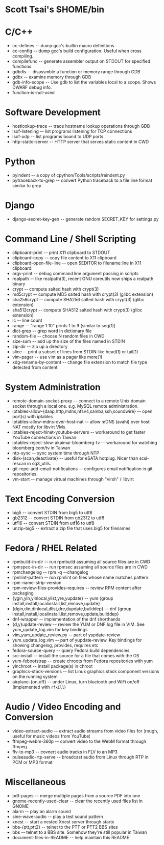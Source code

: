 Scott Tsai's $HOME/bin
=

C/C++
===

* cc-defines -- dump gcc's builtin macro definitions
* cc-config -- dump gcc's build configuration. Useful when cross compiling.
* compilefunc -- generate assembler output on STDOUT for specified functions
* gdbdis -- disassmble a function or memory range through GDB
* gdbx -- examine memory through GDB
* gdb-info-scope -- Use gdb to list the variables local to a scope.  Shows DWARF debug info.
* function-is-not-used

Software Development
===

* hostlookup-trace -- trace hostname lookup operations through GDB
* lsof-listening -- list programs listening for TCP connections
* lsof-udp -- list programs bound to UDP ports
* http-static-server -- HTTP server that serves static content in CWD

Python
===

* pyindent -- a copy of cpython/Tools/scripts/reindent.py
* pytraceback-to-grep -- convert Python traceback to a file:line format similar to grep

Django
===
* django-secret-key-gen -- generate random SECRET_KEY for settings.py

Command Line / Shell Scripting
===

* clipboard-print -- print X11 clipboard to STDOUT
* clipboard-copy -- copy file content to X11 clipboard
* clipboard-open-file-line -- open $EDITOR to filename:line in X11 clipboard
* argv-print -- debug command line argument passing in scripts
* realpath -- like realpath(3), recent GNU coreutils now ships a realpath binary
* crypt -- compute salted hash with crypt(3)
* md5crypt -- compute MD5 salted hash with crypt(3) (glibc extension)
* sha256crypt -- compute SHA256 salted hash with crypt(3) (glibc extension)
* sha512crypt -- compute SHA512 salted hash with crypt(3) (glibc extension)
* lc -- line count
* range -- "range 1 10" prints 1 to 9 (similar to seq(1))
* dict-grep -- grep word in dictionary file
* random-file -- choose N random files in CWD
* size-sum -- add up the size of the files named in STDIN
* zip-dir -- zip up a directory
* slice -- print a subset of lines from STDIN like head(1) or tail(1)
* vim-pager -- use vim as a pager like more(1)
* xdg-rename-by-content -- change file extension to match file type detected from content

System Administration
===

* remote-domain-socket-proxy -- connect to a remote Unix domain socket through a local one.
  e.g. MySQL remote administration.
* iptables-allow-{daap,http,mdns,nfsv4,samba,ssh,soundwire} -- open port(s) with iptables
* iptables-allow-mdns-over-host-nat -- allow mDNS (avahi) over host NAT mostly for libvirt VMs.
* iptables-reject-hinet-youtube-servers -- workaround to get faster YouTube connections in Taiwan
* iptables-reject-slow-akaimai-bloomberg-tv -- workaround for watching bloomberg.com/tv in Taiwan
* ntp-sync -- sync system time through NTP
* disk-{scan,deactivate} -- useful for eSATA hotplug. Nicer than scsi-rescan in sg3_utils.
* git-repo-add-email-notifications -- configures email notification in git repositories.
* vm-start -- manage virtual machines through "virsh" / libvirt

Text Encoding Conversion
===

* big5 -- convert STDIN from big5 to utf8
* gb2312 -- convert STDIN from gb2312 to utf8
* utf16 -- convert STDIN from utf16 to utf8
* unzip-big5 -- extract a zip file that uses big5 for filenames

Fedora / RHEL Related
===

* rpmbuild-in-dir -- run rpmbuild assuming all source files are in CWD
* rpmspec-in-dir -- run rpmsec assuming all source files are in CWD
* rpmchangelog -- rpm -q --changelog
* rpmlint-pattern -- run rpmlint on files whose name matches pattern
* rpm-name-strip-version
* rpm-review-files-provides-requires -- review RPM content after packaging
* {ygin,yin,yinlocal,ylist,yre,yupdate} -- yum {group install,install,localinstall,list,remove,update}
* {dgin,din,dinlocal,dlist,dre,dupdate,builddep} -- dnf {group install,install,localinstall,list,remove,update,builddep}
* dnf-wrapper -- implementation of the dnf shorthands
* {d,y}update-review -- review the YUM or DNF log file in VIM. See yum_update_log.vim for key bindings
* vim_yum_update_review.py -- part of yupdate-review
* yum_update_log.vim  -- part of yupdate-review. Key bindings for showing changelog, provides, requires etc
* fedora-source-query -- query Fedora build dependencies
* src-install -- install the source for a file that comes with the OS
* yum-febootstrap -- create chroots from Fedora repositories with yum
* yinchroot -- install package(s) in chroot
* graphics-stack-versions -- list Linux graphics stack component versions on the running system
* airplane-{on,off} -- under Linux, turn bluetooth and WiFi on/off (implemented with `rfkill`)

Audio / Video Encoding and Conversion
===

* video-extract-audio -- extract audio streams from video files for (rough, useful for
  music videos from YouTube)
* ffmpeg-webm-360p -- convert video to the WebM format through ffmpeg
* flv-to-mp3 -- covnert audio tracks in FLV to an MP3
* pulseaudio-rtp-serve -- broadcast audio from Linux through RTP in PCM or MP3 format

Miscellaneous
===

* pdf-pages -- merge multiple pages from a source PDF into one
* gnome-recently-used-clear -- clear the recently used files list in GNOME
* alarm -- play an alarm sound
* sine-wave-audio -- play a test sound pattern
* xnest -- start a nested Xnest server through startx
* bbs-{ptt,ptt2} -- telnet to the PTT or PTT2 BBS sites
* bbs -- telnet to a BBS site. Somehow they're still popular in Taiwan
* document-files-in-README -- help maintain this README
